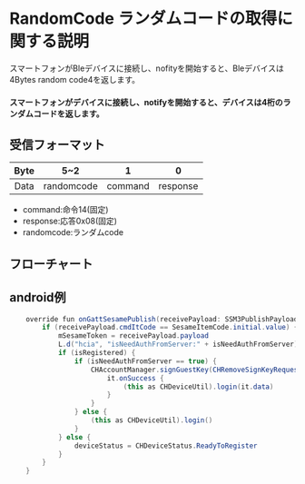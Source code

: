 # RandomCode ランダムコードの取得に関する説明
スマートフォンがBleデバイスに接続し、nofityを開始すると、Bleデバイスは4Bytes random code4を返します。
#### スマートフォンがデバイスに接続し、notifyを開始すると、デバイスは4桁のランダムコードを返します。

## 受信フォーマット
| Byte |    5~2     | 1 | 0 |
|:----:|:----------:|:----:|:----:|
| Data | randomcode | command | response  |
- command:命令14(固定)
- response:応答0x08(固定)
- randomcode:ランダムcode

## フローチャート
<!-- ![v](randomcode.svg) -->





## android例
``` java
    override fun onGattSesamePublish(receivePayload: SSM3PublishPayload) {
        if (receivePayload.cmdItCode == SesameItemCode.initial.value) {
            mSesameToken = receivePayload.payload
            L.d("hcia", "isNeedAuthFromServer:" + isNeedAuthFromServer)
            if (isRegistered) {
                if (isNeedAuthFromServer == true) {
                    CHAccountManager.signGuestKey(CHRemoveSignKeyRequest(deviceId.toString().uppercase(), mSesameToken.toHexString(), sesame2KeyData!!.secretKey)) {
                        it.onSuccess {
                            (this as CHDeviceUtil).login(it.data)
                        }
                    }
                } else {
                    (this as CHDeviceUtil).login()
                }
            } else {
                deviceStatus = CHDeviceStatus.ReadyToRegister
            }
        }
    }

```
